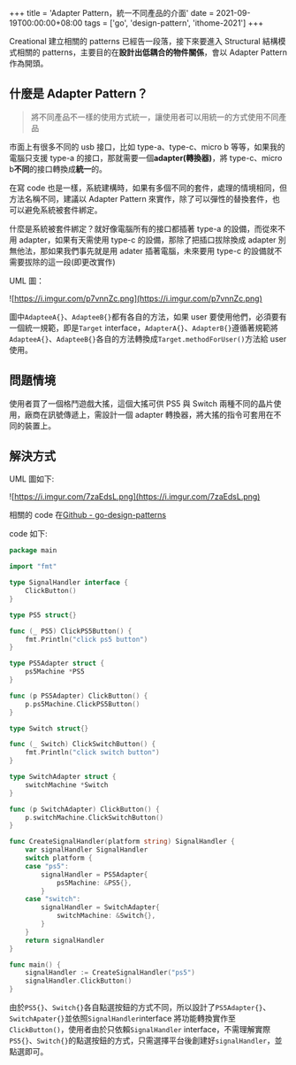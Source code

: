 +++
title = 'Adapter Pattern，統一不同產品的介面'
date = 2021-09-19T00:00:00+08:00
tags = ['go', 'design-pattern', 'ithome-2021']
+++

Creational 建立相關的 patterns 已經告一段落，接下來要進入 Structural 結構模式相關的 patterns，主要目的在**設計出低耦合的物件關係**，會以 Adapter Pattern 作為開頭。

## 什麼是 Adapter Pattern？

> 將不同產品不一樣的使用方式統一，讓使用者可以用統一的方式使用不同產品
> 

市面上有很多不同的 usb 接口，比如 type-a、type-c、micro b 等等，如果我的電腦只支援 type-a
的接口，那就需要一個**adapter(轉換器)**，將 type-c、micro b**不同**的接口轉換成**統一**的。

在寫 code 也是一樣，系統建構時，如果有多個不同的套件，處理的情境相同，但方法名稱不同，建議以 Adapter Pattern 來實作，除了可以彈性的替換套件，也可以避免系統被套件綁定。

什麼是系統被套件綁定？就好像電腦所有的接口都插著 type-a 的設備，而從來不用 adapter，如果有天需使用 type-c 的設備，那除了把插口拔除換成 adapter 別無他法，那如果我們事先就是用 adater 插著電腦，未來要用 type-c 的設備就不需要拔除的這一段(即更改實作)

UML 圖：

![https://i.imgur.com/p7vnnZc.png](https://i.imgur.com/p7vnnZc.png)

圖中`AdapteeA{}`、`AdapteeB{}`都有各自的方法，如果 user 要使用他們，必須要有一個統一規範，即是`Target` interface，`AdapterA{}`、`AdapterB{}`遵循著規範將`AdapteeA{}`、`AdapteeB{}`各自的方法轉換成`Target.methodForUser()`方法給 user 使用。

## 問題情境

使用者買了一個格鬥遊戲大搖，這個大搖可供 PS5 與 Switch 兩種不同的晶片使用，廠商在訊號傳遞上，需設計一個 adapter 轉換器，將大搖的指令可套用在不同的裝置上。

## 解決方式

UML 圖如下:

![https://i.imgur.com/7zaEdsL.png](https://i.imgur.com/7zaEdsL.png)

相關的 code 在[Github - go-design-patterns](https://github.com/superj80820/go-design-patterns)

code 如下:

```go
package main

import "fmt"

type SignalHandler interface {
	ClickButton()
}

type PS5 struct{}

func (_ PS5) ClickPS5Button() {
	fmt.Println("click ps5 button")
}

type PS5Adapter struct {
	ps5Machine *PS5
}

func (p PS5Adapter) ClickButton() {
	p.ps5Machine.ClickPS5Button()
}

type Switch struct{}

func (_ Switch) ClickSwitchButton() {
	fmt.Println("click switch button")
}

type SwitchAdapter struct {
	switchMachine *Switch
}

func (p SwitchAdapter) ClickButton() {
	p.switchMachine.ClickSwitchButton()
}

func CreateSignalHandler(platform string) SignalHandler {
	var signalHandler SignalHandler
	switch platform {
	case "ps5":
		signalHandler = PS5Adapter{
			ps5Machine: &PS5{},
		}
	case "switch":
		signalHandler = SwitchAdapter{
			switchMachine: &Switch{},
		}
	}
	return signalHandler
}

func main() {
	signalHandler := CreateSignalHandler("ps5")
	signalHandler.ClickButton()
}
```

由於`PS5{}`、`Switch{}`各自點選按鈕的方式不同，所以設計了`PS5Adapter{}`、`SwitchApater{}`並依照`SignalHandler`interface 將功能轉換實作至`ClickButton()`，使用者由於只依賴`SignalHandler` interface，不需理解實際`PS5{}`、`Switch{}`的點選按鈕的方式，只需選擇平台後創建好`signalHandler`，並點選即可。
